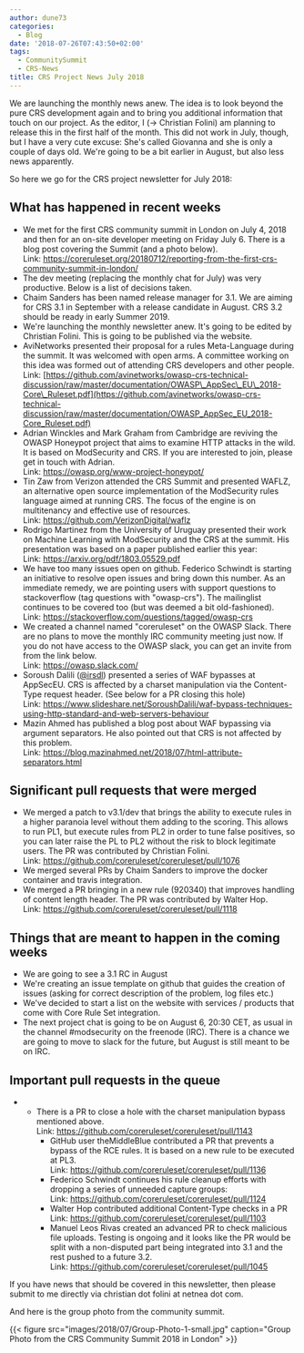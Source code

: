 ```yaml
---
author: dune73
categories:
  - Blog
date: '2018-07-26T07:43:50+02:00'
tags:
  - CommunitySummit
  - CRS-News
title: CRS Project News July 2018
---
```



We are launching the monthly news anew. The idea is to look beyond the pure CRS development again and to bring you additional information that touch on our project. As the editor, I (-&gt; Christian Folini) am planning to release this in the first half of the month. This did not work in July, though, but I have a very cute excuse: She's called Giovanna and she is only a couple of days old. We're going to be a bit earlier in August, but also less news apparently.

So here we go for the CRS project newsletter for July 2018:

## What has happened in recent weeks

- We met for the first CRS community summit in London on July 4, 2018 and then for an on-site developer meeting on Friday July 6. There is a blog post covering the Summit (and a photo below).  
    Link: <https://coreruleset.org/20180712/reporting-from-the-first-crs-community-summit-in-london/>
- The dev meeting (replacing the monthly chat for July) was very productive. Below is a list of decisions taken.
- Chaim Sanders has been named release manager for 3.1. We are aiming for CRS 3.1 in September with a release candidate in August. CRS 3.2 should be ready in early Summer 2019.
- We're launching the monthly newsletter anew. It's going to be edited by Christian Folini. This is going to be published via the website.
- AviNetworks presented their proposal for a rules Meta-Language during the summit. It was welcomed with open arms. A committee working on this idea was formed out of attending CRS developers and other people.  
    Link: [https://github.com/avinetworks/owasp-crs-technical-discussion/raw/master/documentation/OWASP\_AppSec\_EU\_2018-Core\_Ruleset.pdf](https://github.com/avinetworks/owasp-crs-technical-discussion/raw/master/documentation/OWASP_AppSec_EU_2018-Core_Ruleset.pdf)
- Adrian Winckles and Mark Graham from Cambridge are reviving the OWASP Honeypot project that aims to examine HTTP attacks in the wild. It is based on ModSecurity and CRS. If you are interested to join, please get in touch with Adrian.  
    Link: <https://owasp.org/www-project-honeypot/>
- Tin Zaw from Verizon attended the CRS Summit and presented WAFLZ, an alternative open source implementation of the ModSecurity rules language aimed at running CRS. The focus of the engine is on multitenancy and effective use of resources.  
    Link: <https://github.com/VerizonDigital/waflz>
- Rodrigo Martinez from the University of Uruguay presented their work on Machine Learning with ModSecurity and the CRS at the summit. His presentation was based on a paper published earlier this year:  
    Link: <https://arxiv.org/pdf/1803.05529.pdf>
- We have too many issues open on github. Federico Schwindt is starting an initiative to resolve open issues and bring down this number. As an immediate remedy, we are pointing users with support questions to stackoverflow (tag questions with "owasp-crs"). The mailinglist continues to be covered too (but was deemed a bit old-fashioned).  
    Link: <https://stackoverflow.com/questions/tagged/owasp-crs>
- We created a channel named "coreruleset" on the OWASP Slack. There are no plans to move the monthly IRC community meeting just now. If you do not have access to the OWASP slack, you can get an invite from from the link below.  
    Link: <https://owasp.slack.com/>
- Soroush Dalili ([@irsdl](https://twitter.com/irsdl)) presented a series of WAF bypasses at AppSecEU. CRS is affected by a charset manipulation via the Content-Type request header. (See below for a PR closing this hole)  
    Link: <https://www.slideshare.net/SoroushDalili/waf-bypass-techniques-using-http-standard-and-web-servers-behaviour>
- Mazin Ahmed has published a blog post about WAF bypassing via argument separators. He also pointed out that CRS is not affected by this problem.  
    Link: <https://blog.mazinahmed.net/2018/07/html-attribute-separators.html>

## Significant pull requests that were merged

- We merged a patch to v3.1/dev that brings the ability to execute rules in a higher paranoia level without them adding to the scoring. This allows to run PL1, but execute rules from PL2 in order to tune false positives, so you can later raise the PL to PL2 without the risk to block legitimate users. The PR was contributed by Christian Folini.  
    Link: <https://github.com/coreruleset/coreruleset/pull/1076>
- We merged several PRs by Chaim Sanders to improve the docker container and travis integration.
- We merged a PR bringing in a new rule (920340) that improves handling of content length header. The PR was contributed by Walter Hop.  
    Link: <https://github.com/coreruleset/coreruleset/pull/1118>

## Things that are meant to happen in the coming weeks

- We are going to see a 3.1 RC in August
- We're creating an issue template on github that guides the creation of issues (asking for correct description of the problem, log files etc.)
- We've decided to start a list on the website with services / products that come with Core Rule Set integration.
- The next project chat is going to be on August 6, 20:30 CET, as usual in the channel #modsecurity on the freenode (IRC). There is a chance we are going to move to slack for the future, but August is still meant to be on IRC.

## Important pull requests in the queue

- - There is a PR to close a hole with the charset manipulation bypass mentioned above.  
        Link: <https://github.com/coreruleset/coreruleset/pull/1143>
    - GitHub user theMiddleBlue contributed a PR that prevents a bypass of the RCE rules. It is based on a new rule to be executed at PL3.  
        Link: <https://github.com/coreruleset/coreruleset/pull/1136>
    - Federico Schwindt continues his rule cleanup efforts with dropping a series of unneeded capture groups:  
        Link: <https://github.com/coreruleset/coreruleset/pull/1124>
    - Walter Hop contributed additional Content-Type checks in a PR  
        Link: <https://github.com/coreruleset/coreruleset/pull/1103>
    - Manuel Leos Rivas created an advanced PR to check malicious file uploads. Testing is ongoing and it looks like the PR would be split with a non-disputed part being integrated into 3.1 and the rest pushed to a future 3.2.  
        Link: <https://github.com/coreruleset/coreruleset/pull/1045>

If you have news that should be covered in this newsletter, then please submit to me directly via christian dot folini at netnea dot com.

And here is the group photo from the community summit.

{{< figure src="images/2018/07/Group-Photo-1-small.jpg" caption="Group Photo from the CRS Community Summit 2018 in London" >}}

